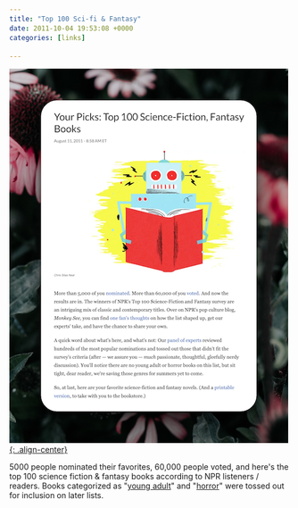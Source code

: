 ```yaml
---
title: "Top 100 Sci-fi & Fantasy"
date: 2011-10-04 19:53:08 +0000
categories: [links]

---
```

[![image-center](/assets/img/100scifi.png){: .align-center}](https://www.npr.org/2011/08/11/139085843/your-picks-top-100-science-fiction-fantasy-books)

5000 people nominated their favorites, 60,000 people voted, and here's the top 100 science fiction & fantasy books according to NPR listeners / readers. Books categorized as "[young adult](https://www.npr.org/2012/08/07/157795366/your-favorites-100-best-ever-teen-novels)" and "[horror](https://www.npr.org/2018/08/16/632779706/click-if-you-dare-100-favorite-horror-stories)" were tossed out for inclusion on later lists.
